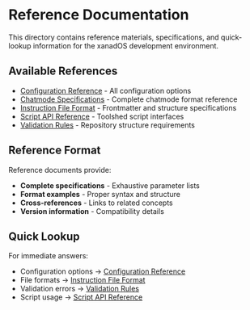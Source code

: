 # Reference Documentation

This directory contains reference materials, specifications, and quick-lookup information for the
xanadOS development environment.

## Available References

- [Configuration Reference](configuration-reference.md) - All configuration options
- [Chatmode Specifications](chatmode-specifications.md) - Complete chatmode format reference
- [Instruction File Format](instruction-format.md) - Frontmatter and structure specifications
- [Script API Reference](script-API.md) - Toolshed script interfaces
- [Validation Rules](validation-rules.md) - Repository structure requirements

## Reference Format

Reference documents provide:

- **Complete specifications** - Exhaustive parameter lists
- **Format examples** - Proper syntax and structure
- **Cross-references** - Links to related concepts
- **Version information** - Compatibility details

## Quick Lookup

For immediate answers:

- Configuration options → [Configuration Reference](configuration-reference.md)
- File formats → [Instruction File Format](instruction-format.md)
- Validation errors → [Validation Rules](validation-rules.md)
- Script usage → [Script API Reference](script-API.md)

